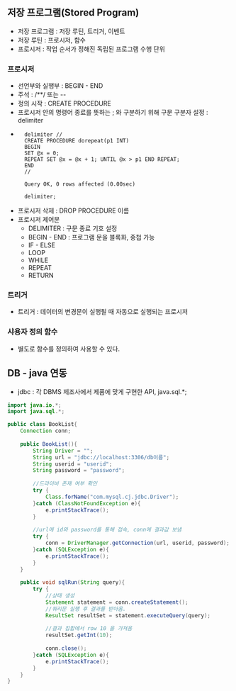 ## 저장 프로그램(Stored Program)
* 저장 프로그램 : 저장 루틴, 트리거, 이벤트
* 저장 루틴 : 프로시저, 함수
* 프로시저 : 작업 순서가 정해진 독립된 프로그램 수행 단위

### 프로시저
* 선언부와 실행부 : BEGIN - END
* 주석 : /**/ 또는 --
* 정의 시작 : CREATE PROCEDURE
* 프로시저 안의 명령어 종료를 뜻하는 ; 와 구분하기 위해 구문 구분자 설정 : delimiter
* ```
    delimiter //
    CREATE PROCEDURE dorepeat(p1 INT)
    BEGIN
    SET @x = 0;
    REPEAT SET @x = @x + 1; UNTIL @x > p1 END REPEAT;
    END
    //
  
    Query OK, 0 rows affected (0.00sec)
    
    delimiter;
  ```
* 프로시저 삭제 : DROP PROCEDURE 이름
* 프로시저 제어문
  * DELIMITER : 구문 종료 기호 설정
  * BEGIN - END : 프로그램 문을 블록화, 중첩 가능
  * IF - ELSE
  * LOOP
  * WHILE
  * REPEAT
  * RETURN

### 트리거
* 트리거 : 데이터의 변경문이 실행될 때 자동으로 실행되는 프로시저

### 샤용자 정의 함수
* 별도로 함수를 정의하여 사용할 수 있다.

## DB - java 연동
* jdbc : 각 DBMS 제조사에서 제품에 맞게 구현한 API, java.sql.*;
```java
import java.io.*;
import java.sql.*;

public class BookList{
    Connection conn;
    
    public BookList(){
        String Driver = "";
        String url = "jdbc://localhost:3306/db이름";
        String userid = "userid";
        String password = "password";
        
        //드라이버 존재 여부 확인
        try {
            Class.forName("com.mysql.cj.jdbc.Driver");
        }catch (ClassNotFoundException e){
            e.printStackTrace();
        }
        
        //url에 id와 password를 통해 접속, conn에 결과값 보냄
        try {
            conn = DriverManager.getConnection(url, userid, password);
        }catch (SQLException e){
            e.printStackTrace();
        }
    }
    
    public void sqlRun(String query){
        try {
            //상태 생성
            Statement statement = conn.createStatement();
            //쿼리문 실행 후 결과를 받아옴.
            ResultSet resultSet = statement.executeQuery(query);
            
            //결과 집합에서 row 10 을 가져옴
            resultSet.getInt(10);
            
            conn.close();
        }catch (SQLException e){
            e.printStackTrace();
        }
    }
}
```